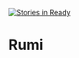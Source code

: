 [![Stories in Ready](https://badge.waffle.io/Ubiquitous-Marmosets/Rumi.png?label=ready&title=Ready)](https://waffle.io/Ubiquitous-Marmosets/Rumi)
# Rumi
